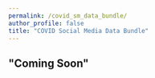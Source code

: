 ```yaml
---
permalink: /covid_sm_data_bundle/
author_profile: false
title: "COVID Social Media Data Bundle"
---
```


## "Coming Soon"
